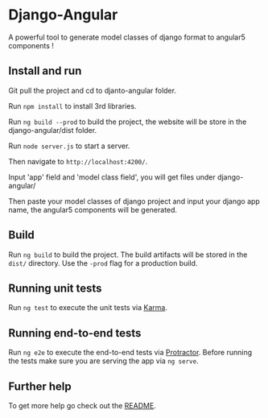 # Django-Angular

A powerful tool to generate model classes of django format to angular5 components !

## Install and run

Git pull the project and cd to djanto-angular folder.

Run `npm install` to install 3rd libraries.

Run `ng build --prod` to build the project, the website will be store in the django-angular/dist folder.

Run `node server.js` to start a server. 

Then navigate to `http://localhost:4200/`. 

Input 'app' field and 'model class field', you will get files under django-angular/ 


Then paste your model classes of django project and input your django app name, the angular5 components will be generated.

## Build

Run `ng build` to build the project. The build artifacts will be stored in the `dist/` directory. Use the `-prod` flag for a production build.

## Running unit tests

Run `ng test` to execute the unit tests via [Karma](https://karma-runner.github.io).

## Running end-to-end tests

Run `ng e2e` to execute the end-to-end tests via [Protractor](http://www.protractortest.org/).
Before running the tests make sure you are serving the app via `ng serve`.

## Further help

To get more help go check out the [README](https://rdsource.com).
